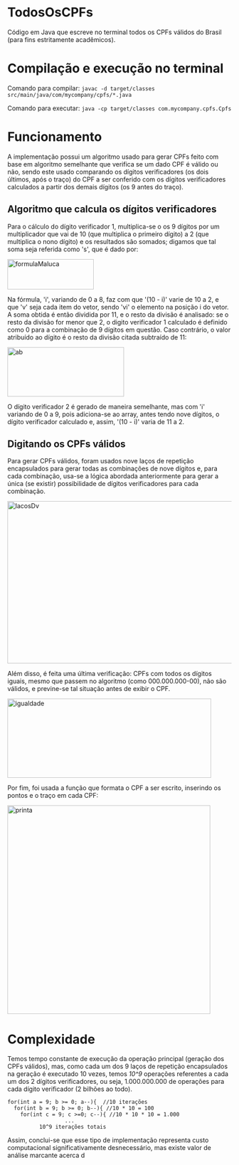 # TodosOsCPFs
Código em Java que escreve no terminal todos os CPFs válidos do Brasil (para fins estritamente acadêmicos).

# Compilação e execução no terminal
Comando para compilar: ```javac -d target/classes src/main/java/com/mycompany/cpfs/*.java```

Comando para executar: ```java -cp target/classes com.mycompany.cpfs.Cpfs```

# Funcionamento
A implementação possui um algoritmo usado para gerar CPFs feito com base em algoritmo semelhante que verifica se um dado CPF é válido ou não, sendo este usado comparando os dígitos verificadores (os dois últimos, após o traço) do CPF a ser conferido com os dígitos verificadores calculados a partir dos demais dígitos (os 9 antes do traço).
## Algoritmo que calcula os dígitos verificadores
Para o cálculo do dígito verificador 1, multiplica-se o os 9 dígitos por um multiplicador que vai de 10 (que multiplica o primeiro dígito) a 2 (que multiplica o nono dígito) e os resultados são somados; digamos que tal soma seja referida como 's', que é dado por:
​

<img width="194" height="68" alt="formulaMaluca" src="https://github.com/user-attachments/assets/e773f5da-d033-41b4-8cc7-e59aac336e06" />


Na fórmula, 'i', variando de 0 a 8, faz com que '(10 - i)' varie de 10 a 2, e que 'v' seja cada item do vetor, sendo 'vi' o elemento na posição i do vetor. 
A soma obtida é então dividida por 11, e o resto da divisão é analisado: se o resto da divisão for menor que 2, o digito verificador 1 calculado é definido como 0 para a combinação de 9 dígitos em questão. Caso contrário, o valor atribuído ao dígito é o resto da divisão citada subtraído de 11:

<img width="262" height="111" alt="ab" src="https://github.com/user-attachments/assets/df17cc1f-e1e8-41a5-9c0a-25445aee1c3c" />

O dígito verificador 2 é gerado de maneira semelhante, mas com 'i' variando de 0 a 9, pois adiciona-se ao array, antes tendo nove dígitos, o dígito verificador calculado e, assim, '(10 - i)' varia de 11 a 2.

## Digitando os CPFs válidos
Para gerar CPFs válidos, foram usados nove laços de repetição encapsulados para gerar todas as combinações de nove dígitos e, para cada combinação, usa-se a lógica abordada anteriormente para gerar a única (se existir) possibilidade de dígitos verificadores para cada combinação.

<img width="513" height="365" alt="lacosDv" src="https://github.com/user-attachments/assets/1d51d20b-8068-40c6-ad67-1052c293efe5" />

Além disso, é feita uma última verificação: CPFs com todos os dígitos iguais, mesmo que passem no algoritmo (como 000.000.000-00), não são válidos, e previne-se tal situação antes de exibir o CPF.

<img width="458" height="178" alt="igualdade" src="https://github.com/user-attachments/assets/78562696-5420-49a5-b435-cc2ddaba140c" />

Por fim, foi usada a função que formata o CPF a ser escrito, inserindo os pontos e o traço em cada CPF:

<img width="456" height="469" alt="printa" src="https://github.com/user-attachments/assets/639606d5-38e7-4094-8161-e79b40c78370" />

# Complexidade
Temos tempo constante de execução da operação principal (geração dos CPFs válidos), mas, como cada um dos 9 laços de repetição encapsulados na geração é executado 10 vezes, temos *10^9* operações referentes a cada um dos 2 dígitos verificadores, ou seja, 1.000.000.000 de operações para cada dígito verificador (2 bilhões ao todo).

```
for(int a = 9; b >= 0; a--){  //10 iterações
  for(int b = 9; b >= 0; b--){ //10 * 10 = 100
    for(int c = 9; c >=0; c--){ //10 * 10 * 10 = 1.000
                  ...               
          10^9 iterações totais
```
Assim, conclui-se que esse tipo de implementação representa custo computacional significativamente desnecessário, mas existe valor de análise marcante acerca d


